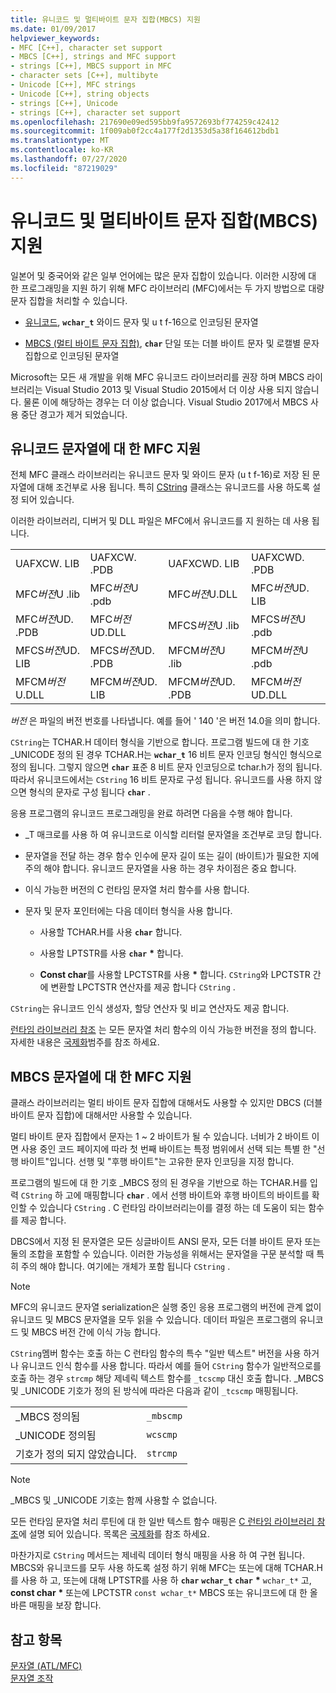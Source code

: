 ```yaml
---
title: 유니코드 및 멀티바이트 문자 집합(MBCS) 지원
ms.date: 01/09/2017
helpviewer_keywords:
- MFC [C++], character set support
- MBCS [C++], strings and MFC support
- strings [C++], MBCS support in MFC
- character sets [C++], multibyte
- Unicode [C++], MFC strings
- Unicode [C++], string objects
- strings [C++], Unicode
- strings [C++], character set support
ms.openlocfilehash: 217690e09ed595bb9fa9572693bf774259c42412
ms.sourcegitcommit: 1f009ab0f2cc4a177f2d1353d5a38f164612bdb1
ms.translationtype: MT
ms.contentlocale: ko-KR
ms.lasthandoff: 07/27/2020
ms.locfileid: "87219029"
---
```

# <a name="unicode-and-multibyte-character-set-mbcs-support"></a>유니코드 및 멀티바이트 문자 집합(MBCS) 지원

일본어 및 중국어와 같은 일부 언어에는 많은 문자 집합이 있습니다. 이러한 시장에 대 한 프로그래밍을 지원 하기 위해 MFC 라이브러리 (MFC)에서는 두 가지 방법으로 대량 문자 집합을 처리할 수 있습니다.

- [유니코드](#mfc-support-for-unicode-strings), **`wchar_t`** 와이드 문자 및 u t f-16으로 인코딩된 문자열

- [MBCS (멀티 바이트 문자 집합)](#mfc-support-for-mbcs-strings), **`char`** 단일 또는 더블 바이트 문자 및 로캘별 문자 집합으로 인코딩된 문자열

Microsoft는 모든 새 개발을 위해 MFC 유니코드 라이브러리를 권장 하며 MBCS 라이브러리는 Visual Studio 2013 및 Visual Studio 2015에서 더 이상 사용 되지 않습니다. 물론 이에 해당하는 경우는 더 이상 없습니다. Visual Studio 2017에서 MBCS 사용 중단 경고가 제거 되었습니다.

## <a name="mfc-support-for-unicode-strings"></a>유니코드 문자열에 대 한 MFC 지원

전체 MFC 클래스 라이브러리는 유니코드 문자 및 와이드 문자 (u t f-16)로 저장 된 문자열에 대해 조건부로 사용 됩니다. 특히 [CString](../atl-mfc-shared/reference/cstringt-class.md) 클래스는 유니코드를 사용 하도록 설정 되어 있습니다.

이러한 라이브러리, 디버거 및 DLL 파일은 MFC에서 유니코드를 지 원하는 데 사용 됩니다.

|||||
|-|-|-|-|
|UAFXCW. LIB|UAFXCW. .PDB|UAFXCWD. LIB|UAFXCWD. .PDB|
|MFC*버전*U .lib|MFC*버전*U .pdb|MFC*버전*U.DLL|MFC*버전*UD. LIB|
|MFC*버전*UD. .PDB|MFC*버전*UD.DLL|MFCS*버전*U .lib|MFCS*버전*U .pdb|
|MFCS*버전*UD. LIB|MFCS*버전*UD. .PDB|MFCM*버전*U .lib|MFCM*버전*U .pdb|
|MFCM*버전*U.DLL|MFCM*버전*UD. LIB|MFCM*버전*UD. .PDB|MFCM*버전*UD.DLL|

*버전* 은 파일의 버전 번호를 나타냅니다. 예를 들어 ' 140 '은 버전 14.0을 의미 합니다.

`CString`는 TCHAR.H 데이터 형식을 기반으로 합니다. 프로그램 빌드에 대 한 기호 _UNICODE 정의 된 경우 TCHAR.H는 **`wchar_t`** 16 비트 문자 인코딩 형식인 형식으로 정의 됩니다. 그렇지 않으면 **`char`** 표준 8 비트 문자 인코딩으로 tchar.h가 정의 됩니다. 따라서 유니코드에서는 `CString` 16 비트 문자로 구성 됩니다. 유니코드를 사용 하지 않으면 형식의 문자로 구성 됩니다 **`char`** .

응용 프로그램의 유니코드 프로그래밍을 완료 하려면 다음을 수행 해야 합니다.

- _T 매크로를 사용 하 여 유니코드로 이식할 리터럴 문자열을 조건부로 코딩 합니다.

- 문자열을 전달 하는 경우 함수 인수에 문자 길이 또는 길이 (바이트)가 필요한 지에 주의 해야 합니다. 유니코드 문자열을 사용 하는 경우 차이점은 중요 합니다.

- 이식 가능한 버전의 C 런타임 문자열 처리 함수를 사용 합니다.

- 문자 및 문자 포인터에는 다음 데이터 형식을 사용 합니다.

  - 사용할 TCHAR.H를 사용 **`char`** 합니다.

  - 사용할 LPTSTR를 사용 **`char`** <strong>\*</strong> 합니다.

  - **Const char**를 사용할 LPCTSTR를 사용 <strong>\*</strong> 합니다. `CString`와 LPCTSTR 간에 변환할 LPCTSTR 연산자를 제공 합니다 `CString` .

`CString`는 유니코드 인식 생성자, 할당 연산자 및 비교 연산자도 제공 합니다.

[런타임 라이브러리 참조](../c-runtime-library/c-run-time-library-reference.md) 는 모든 문자열 처리 함수의 이식 가능한 버전을 정의 합니다. 자세한 내용은 [국제화](../c-runtime-library/internationalization.md)범주를 참조 하세요.

## <a name="mfc-support-for-mbcs-strings"></a>MBCS 문자열에 대 한 MFC 지원

클래스 라이브러리는 멀티 바이트 문자 집합에 대해서도 사용할 수 있지만 DBCS (더블 바이트 문자 집합)에 대해서만 사용할 수 있습니다.

멀티 바이트 문자 집합에서 문자는 1 ~ 2 바이트가 될 수 있습니다. 너비가 2 바이트 이면 사용 중인 코드 페이지에 따라 첫 번째 바이트는 특정 범위에서 선택 되는 특별 한 "선행 바이트"입니다. 선행 및 "후행 바이트"는 고유한 문자 인코딩을 지정 합니다.

프로그램의 빌드에 대 한 기호 _MBCS 정의 된 경우을 기반으로 하는 TCHAR.H를 입력 `CString` 하 고에 매핑합니다 **`char`** . 에서 선행 바이트와 후행 바이트의 바이트를 확인할 수 있습니다 `CString` . C 런타임 라이브러리는이를 결정 하는 데 도움이 되는 함수를 제공 합니다.

DBCS에서 지정 된 문자열은 모든 싱글바이트 ANSI 문자, 모든 더블 바이트 문자 또는 둘의 조합을 포함할 수 있습니다. 이러한 가능성을 위해서는 문자열을 구문 분석할 때 특히 주의 해야 합니다. 여기에는 개체가 포함 됩니다 `CString` .

> [!NOTE]
> MFC의 유니코드 문자열 serialization은 실행 중인 응용 프로그램의 버전에 관계 없이 유니코드 및 MBCS 문자열을 모두 읽을 수 있습니다. 데이터 파일은 프로그램의 유니코드 및 MBCS 버전 간에 이식 가능 합니다.

`CString`멤버 함수는 호출 하는 C 런타임 함수의 특수 "일반 텍스트" 버전을 사용 하거나 유니코드 인식 함수를 사용 합니다. 따라서 예를 들어 `CString` 함수가 일반적으로를 호출 하는 경우 `strcmp` 해당 제네릭 텍스트 함수를 `_tcscmp` 대신 호출 합니다. _MBCS 및 _UNICODE 기호가 정의 된 방식에 따라은 다음과 같이 `_tcscmp` 매핑됩니다.

|||
|-|-|
|_MBCS 정의됨|`_mbscmp`|
|_UNICODE 정의됨|`wcscmp`|
|기호가 정의 되지 않았습니다.|`strcmp`|

> [!NOTE]
> _MBCS 및 _UNICODE 기호는 함께 사용할 수 없습니다.

모든 런타임 문자열 처리 루틴에 대 한 일반 텍스트 함수 매핑은 [C 런타임 라이브러리 참조](../c-runtime-library/c-run-time-library-reference.md)에 설명 되어 있습니다. 목록은 [국제화](../c-runtime-library/internationalization.md)를 참조 하세요.

마찬가지로 `CString` 메서드는 제네릭 데이터 형식 매핑을 사용 하 여 구현 됩니다. MBCS와 유니코드를 모두 사용 하도록 설정 하기 위해 MFC는 또는에 대해 TCHAR.H를 사용 하 고, 또는에 대해 LPTSTR를 사용 하 **`char`** **`wchar_t`** **`char`** <strong>\*</strong> `wchar_t*` 고, **const char** <strong>\*</strong> 또는에 LPCTSTR `const wchar_t*` MBCS 또는 유니코드에 대 한 올바른 매핑을 보장 합니다.

## <a name="see-also"></a>참고 항목

[문자열 (ATL/MFC)](../atl-mfc-shared/strings-atl-mfc.md)<br/>
[문자열 조작](../c-runtime-library/string-manipulation-crt.md)
